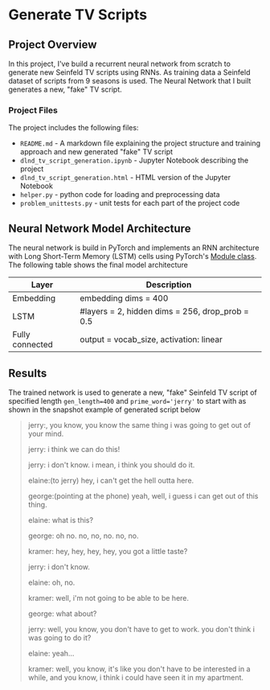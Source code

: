 # Generate TV Scripts 

## Project Overview
In this project, I've build a recurrent neural network from scratch to generate new Seinfeld TV scripts using RNNs. As training data a Seinfeld dataset of scripts from 9 seasons is used. The Neural Network that I built generates a new, "fake" TV script.

### Project Files
The project includes the following files:
* `README.md` - A markdown file explaining the project structure and training approach and new generated "fake" TV script
* `dlnd_tv_script_generation.ipynb` - Jupyter Notebook describing the project
* `dlnd_tv_script_generation.html` - HTML version of the Jupyter Notebook
* `helper.py` - python code for loading and preprocessing data
* `problem_unittests.py` - unit tests for each part of the project code

## Neural Network Model Architecture
The neural network is build in PyTorch and implements an RNN architecture with Long Short-Term Memory (LSTM) cells using PyTorch's [Module class](http://pytorch.org/docs/master/nn.html#torch.nn.Module). The following table shows the final model architecture


|Layer|Description|
|---|---|
|Embedding|embedding dims = 400|
|LSTM|#layers = 2, hidden dims = 256, drop_prob = 0.5|
|Fully connected|output = vocab_size, activation: linear|

## Results
The trained network is used to generate a new, "fake" Seinfeld TV script of specified length `gen_length=400` and `prime_word='jerry'` to start with as shown in the snapshot example of generated script below


>jerry:, you know, you know the same thing i was going to get out of your mind.
>
>jerry: i think we can do this!
>
>jerry: i don't know. i mean, i think you should do it.
>
>elaine:(to jerry) hey, i can't get the hell outta here.
>
>george:(pointing at the phone) yeah, well, i guess i can get out of this thing.
>
>elaine: what is this?
>
>george: oh no. no, no, no. no, no.
>
>kramer: hey, hey, hey, hey, you got a little taste?
>
>jerry: i don't know.
>
>elaine: oh, no.
>
>kramer: well, i'm not going to be able to be here.
>
>george: what about?
>
>jerry: well, you know, you don't have to get to work. you don't think i was going to do it?
>
>elaine: yeah...
>
>kramer: well, you know, it's like you don't have to be interested in a while, and you know, i think i could have seen it in my apartment.
